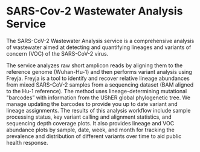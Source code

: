 # SARS-Cov-2 Wastewater Analysis Service

The SARS-CoV-2 Wastewater Analysis service is a comprehensive analysis of wastewater aimed at detecting and quantifying lineages and variants of concern (VOC) of the SARS-CoV-2 virus. 

The service analyzes raw short amplicon reads by aligning them to the reference genome (Wuhan-Hu-1) and then performs variant analysis using Freyja.  Freyja is a tool to identify and recover relative lineage abundances from mixed SARS-CoV-2 samples from a sequencing dataset (BAM aligned to the Hu-1 reference).  The method uses lineage-determining mutational "barcodes” with information from the UShER global phylogenetic tree.  We manage updating the barcodes to provide you up to date variant and lineage assignments. The results of this analysis workflow include sample processing status, key variant calling and alignment statistics, and sequencing depth coverage plots. It also provides lineage and VOC abundance plots by sample, date, week, and month for tracking the prevalence and distribution of different variants over time to aid public health response.
